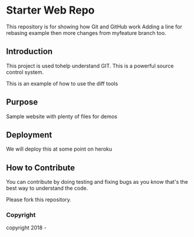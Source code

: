 # Starter Web Repo

This repository is for showing how Git and GitHub work
Adding a line for rebasing example
then more changes from myfeature branch too.

## Introduction

This project is used tohelp understand GIT. This is
a powerful source control system.

This is an example of how to use the diff tools

## Purpose

Sample website with plenty of files for demos

## Deployment

We will deploy this at some point on heroku

## How to Contribute

You can contribute by doing testing and fixing bugs
as you know that's the best way to understand the code.

Please fork this repository.

### Copyright
copyright 2018 -

